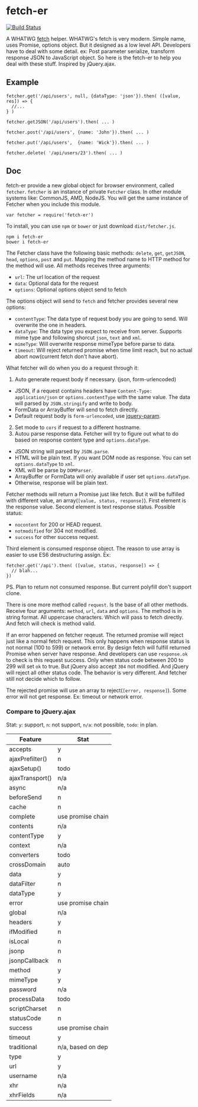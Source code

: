 fetch-er
========

[![Build Status](https://travis-ci.org/othree/fetcher.svg?branch=master)](https://travis-ci.org/othree/fetcher)

A WHATWG [fetch][] helper. WHATWG's fetch is very modern. Simple name, uses Promise, options object. 
But it designed as a low level API. Developers have to deal with some detail. ex: Post parameter 
serialize, transform response JSON to JavaScript object. So here is the fetch-er to help you deal 
with these stuff. Inspired by jQuery.ajax.


[fetch]:http://updates.html5rocks.com/2015/03/introduction-to-fetch

Example
-------

    fetcher.get('/api/users', null, {dataType: 'json'}).then( ([value, res]) => {
      //...
    } )

    fetcher.getJSON('/api/users').then( ... )

    fetcher.post('/api/users', {name: 'John'}).then( ... )

    fetcher.put('/api/users',  {name: 'Wick'}).then( ... )

    fetcher.delete( '/api/users/23').then( ... )

Doc
---

fetch-er provide a new global object for browser environment, called `fetcher`. `fetcher` is an instance
of private `Fetcher` class. In other module systems like: CommonJS, AMD, NodeJS. You will get the same 
instance of Fetcher when you include this module.

    var fetcher = require('fetch-er')

To install, you can use `npm` or `bower` or just download `dist/fetcher.js`.

    npm i fetch-er
    bower i fetch-er

The Fetcher class have the following basic methods: `delete`, `get`, `getJSON`, `head`, `options`, `post`
and `put`. Mapping the method name to HTTP method for the method will use. All methods receives three 
arguments:

* `url`: The url location of the request
* `data`: Optional data for the request
* `options`: Optional options object send to fetch

The options object will send to `fetch` and fetcher provides several new options:

* `contentType`: The data type of request body you are going to send. Will overwrite the one in headers.
* `dataType`: The data type you expect to receive from server. Supports mime type and following shorcut
  `json`, `text` and `xml`.
* `mimeType`: Will overwrite response mimeType before parse to data.
* `timeout`: Will reject returned promise when time limit reach, but no actual abort now(current fetch don't have abort).


What fetcher will do when you do a request through it:

1. Auto generate request body if necessary. (json, form-urlencoded)
  * JSON, if a request contains headers have `Content-Type: application/json` or `options.contentType` with the same value.
    The data will parsed by `JSON.stringify` and write to body.
  * FormData or ArrayBuffer will send to fetch directly.
  * Default request body is `form-urlencoded`, use [jquery-param](https://www.npmjs.com/package/jquery-param).
2. Set mode to `cors` if request to a different hostname.
3. Autou parse response data. Fetcher will try to figure out what to do based on response content type and `options.dataType`.
  * JSON string will parsed by `JSON.parse`.
  * HTML will be plain text. If you want DOM node as response. You can set `options.dataType` to `xml`.
  * XML will be parse by `DOMParser`.
  * ArrayBuffer or FormData will only available if user set `options.dataType`.
  * Otherwise, response will be plain text.

Fetcher methods will return a Promise just like fetch. But it will be fulfilled with different value, an 
array(`[value, status, response]`). First element is the response value. Second element is text response status. Possible status:

* `nocontent` for 200 or HEAD request.
* `notmodified` for 304 not modified.
* `success` for other success request.

Third element is consumed response object. The reason to use array is easier to use ES6 destructuring assign. Ex:

    fetcher.get('/api').then( ([value, status, response]) => {
      // blah...
    })

PS. Plan to return not consumed response. But current polyfill don't support clone.

There is one more method called `request`. Is the base of all other methods. Receive four arguments: `method`,
`url`, `data` and `options`. The method is in string format. All uppercase characters. Which will pass to 
fetch directly. And fetch will check is method valid.

If an error happened on fetcher reqeust. The returned promise will reject just like a normal fetch request.
This only happens when response status is not normal (100 to 599) or network error. By design fetch will fulfill
returned Promise when server have response. And developers can use `response.ok` to check is this request success.
Only when status code between 200 to 299 will set `ok` to true. But jQuery also accept `304` not modified.
And jQuery will reject all other status code. The behavior is very different. And fetcher still not decide which 
to follow. 

The rejected promise will use an array to reject(`[error, response]`). Some error will not get response.
Ex: timeout or network error.

### Compare to jQuery.ajax

Stat: `y`: support, `n`: not support, `n/a`: not possible, `todo`: in plan.

| Feature         | Stat              |
|-----------------|-------------------|
| accepts         | y                 |
| ajaxPrefilter() | n                 |
| ajaxSetup()     | todo              |
| ajaxTransport() | n/a               |
| async           | n/a               |
| beforeSend      | n                 |
| cache           | n                 |
| complete        | use promise chain |
| contents        | n/a               |
| contentType     | y                 |
| context         | n/a               |
| converters      | todo              |
| crossDomain     | auto              |
| data            | y                 |
| dataFilter      | n                 |
| dataType        | y                 |
| error           | use promise chain |
| global          | n/a               |
| headers         | y                 |
| ifModified      | n                 |
| isLocal         | n                 |
| jsonp           | n                 |
| jsonpCallback   | n                 |
| method          | y                 |
| mimeType        | y                 |
| password        | n/a               |
| processData     | todo              |
| scriptCharset   | n                 |
| statusCode      | n                 |
| success         | use promise chain |
| timeout         | y                 |
| traditional     | n/a, based on dep |
| type            | y                 |
| url             | y                 |
| username        | n/a               |
| xhr             | n/a               |
| xhrFields       | n/a               |




